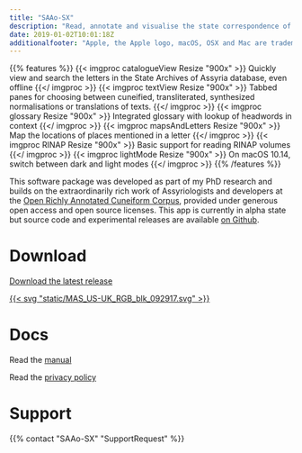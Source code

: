 ```yaml
---
title: "SAAo-SX"
description: "Read, annotate and visualise the state correspondence of Assyria in a fast, offline interface"
date: 2019-01-02T10:01:18Z
additionalfooter: "Apple, the Apple logo, macOS, OSX and Mac are trademarks of Apple Inc., registered in the U.S. and other countries and regions. App Store is a service mark of Apple Inc."
---
```

{{% features %}}
{{< imgproc catalogueView Resize "900x" >}} Quickly view and search the letters in the State Archives of Assyria database, even offline {{</ imgproc >}}
{{< imgproc textView Resize "900x" >}} Tabbed panes for choosing between cuneified, transliterated, synthesized normalisations or translations of texts. {{</ imgproc >}}
{{< imgproc glossary Resize "900x" >}} Integrated glossary with lookup of headwords in context {{</ imgproc >}}
{{< imgproc mapsAndLetters Resize "900x" >}} Map the locations of places mentioned in a letter {{</ imgproc >}}
{{< imgproc RINAP Resize "900x" >}} Basic support for reading RINAP volumes {{</ imgproc >}}
{{< imgproc lightMode Resize "900x" >}} On macOS 10.14, switch between dark and light modes {{</ imgproc >}}
{{% /features %}}

This software package was developed as part of my PhD research and builds on the extraordinarily rich work of Assyriologists and developers at the [Open Richly Annotated Cuneiform Corpus](http://oracc.org), provided under generous open access and open source licenses. This app is currently in alpha state but source code and experimental releases are available [on Github](https://www.github.com/ckanchan/saaosx).

# Download

[Download the latest release](https://github.com/ckanchan/SAAOSX/releases/download/0.3.0/SAAoSX.dmg)

[{{< svg "static/MAS_US-UK_RGB_blk_092917.svg" >}}](https://itunes.apple.com/us/app/saao-sx-reader-lite/id1448935535?ls=1&mt=12 "Download from the Mac App Store")

# Docs

Read the [manual](/manuals/saaosx/index.html)

Read the [privacy policy](./privacy/lite)

# Support

{{% contact "SAAo-SX" "SupportRequest" %}}
